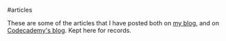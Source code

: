 #articles

These are some of the articles that I have posted both on [my blog](http://blog.joahg.com), and on [Codecademy's blog](http://codecademy.com/blog). Kept here for records.